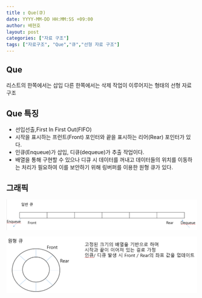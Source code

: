 ```yaml
---
title : Que(큐)
date: YYYY-MM-DD HH:MM:SS +09:00
author: 배현호
layout: post
categories: ["자료 구조"]
tags: ["자료구조", "Que","큐","선형 자료 구조"]
---
```


## Que 
리스트의 한쪽에서는 삽입 다른 한쪽에서는 삭제 작업이 이루어지는 형태의 선형 자료 구조

## Que 특징
 
- 선입선출,First In First Out(FIFO)
- 시작을 표시하는 프런트(Front) 포인터와 끝을 표시하는 리어(Rear) 포인터가 있다.
- 인큐(Enqueue)가 삽입, 디큐(dequeue)가 추출 작업이다.
- 배열을 통해 구현할 수 있으나 디큐 시 데이터를 꺼내고 데이터들의 위치를 이동하는 처리가 필요하여 이를 보안하기 위해 링버퍼를 이용한 원형 큐가 있다.

## 그래픽
![img.png](../../assets/images/post/dataStructure/2024-11-04-que/img.png)
   
   
![img_1.png](../../assets/images/post/dataStructure/2024-11-04-que/img_1.png)